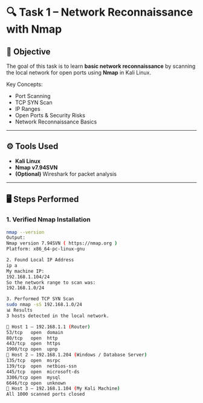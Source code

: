 # 🔍 Task 1 – Network Reconnaissance with Nmap

## 📌 Objective
The goal of this task is to learn **basic network reconnaissance** by scanning the local network for open ports using **Nmap** in Kali Linux.

Key Concepts:  
- Port Scanning  
- TCP SYN Scan  
- IP Ranges  
- Open Ports & Security Risks  
- Network Reconnaissance Basics  

---

## ⚙️ Tools Used
- **Kali Linux**
- **Nmap v7.94SVN**
- **(Optional)** Wireshark for packet analysis

---

## 🖥️ Steps Performed

### 1. Verified Nmap Installation
```bash
nmap --version
Output:
Nmap version 7.94SVN ( https://nmap.org )
Platform: x86_64-pc-linux-gnu

2. Found Local IP Address
ip a
My machine IP:
192.168.1.104/24
So the network range to scan was:
192.168.1.0/24

3. Performed TCP SYN Scan
sudo nmap -sS 192.168.1.0/24
📊 Results
3 hosts detected in the local network.

🔹 Host 1 – 192.168.1.1 (Router)
53/tcp   open  domain
80/tcp   open  http
443/tcp  open  https
1900/tcp open  upnp
🔹 Host 2 – 192.168.1.204 (Windows / Database Server)
135/tcp  open  msrpc
139/tcp  open  netbios-ssn
445/tcp  open  microsoft-ds
3306/tcp open  mysql
6646/tcp open  unknown
🔹 Host 3 – 192.168.1.104 (My Kali Machine)
All 1000 scanned ports closed

